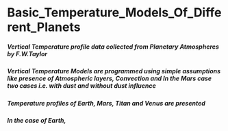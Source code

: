 # Basic_Temperature_Models_Of_Different_Planets

##### Vertical Temperature profile data collected from Planetary Atmospheres by F.W.Taylor 

##### Vertical Temperature Models are programmed using simple assumptions like presence of Atmospheric layers, Convection and In the Mars case two cases i.e. with dust and without dust influence

##### Temperature profiles of Earth, Mars, Titan and Venus are presented

##### In the case of Earth, 
